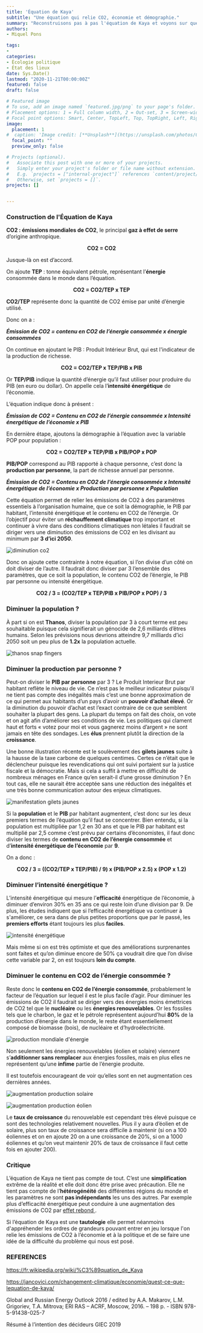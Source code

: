```yaml
---
title: 'Équation de Kaya'
subtitle: "Une équation qui relie CO2, économie et démographie."
summary: "Reconstruisons pas à pas l'équation de Kaya et voyons sur quelles variables nous avons de la marge de manoeuvre pour éviter le réchauffement climatique."
authors:
- Miquel Pons

tags:
- 
categories:
- Écologie politique
- État des lieux
date: Sys.Date()
lastmod: "2020-11-21T00:00:00Z"
featured: false
draft: false

# Featured image
# To use, add an image named `featured.jpg/png` to your page's folder.
# Placement options: 1 = Full column width, 2 = Out-set, 3 = Screen-width
# Focal point options: Smart, Center, TopLeft, Top, TopRight, Left, Right, BottomLeft, Bottom, BottomRight
image:
  placement: 1
#  caption: 'Image credit: [**Unsplash**](https://unsplash.com/photos/CpkOjOcXdUY)'
  focal_point: ""
  preview_only: false

# Projects (optional).
#   Associate this post with one or more of your projects.
#   Simply enter your project's folder or file name without extension.
#   E.g. `projects = ["internal-project"]` references `content/project/deep-learning/index.md`.
#   Otherwise, set `projects = []`.
projects: []


---
```


### Construction de l'Équation de Kaya

**CO2 : émissions mondiales de CO2**, le principal **gaz à effet de serre** d’origine anthropique.

<div align="center"><B>CO2 = CO2</B></div>

Jusque-là on est d’accord. 

On ajoute **TEP** : tonne équivalent pétrole, représentant l’**énergie** consommée dans le monde dans l’équation.

<div align="center"><B> CO2 = CO2/TEP x TEP</B></div>
  

**CO2/TEP** représente donc la quantité de CO2 émise par unité d’énergie utilisé.

Donc on a :

***Émission de CO2 = contenu en CO2 de l’énergie consommée x énergie consommées***

On continue en ajoutant le PIB : Produit Intérieur Brut, qui est l'indicateur de la production de richesse.

<div align="center"><B> CO2 = CO2/TEP x TEP/PIB x PIB </B></div>
  

Or **TEP/PIB** indique la quantité d’énergie qu’il faut utiliser pour produire du PIB (en euro ou dollar). On appelle cela l’**intensité énergétique** de l’économie.

L’équation indique donc à présent :

***Émission de CO2 = Contenu en CO2 de l’énergie consommée x Intensité énergétique de l’économie x PIB***

En dernière étape, ajoutons la démographie à l’équation avec la variable POP pour population :

<div align="center"><B> CO2 = CO2/TEP x TEP/PIB x PIB/POP x POP </B></div>
  

**PIB/POP** correspond au PIB rapporté à chaque personne, c’est donc la **production par personne**, la part de richesse annuel par personne. 

***Émission de CO2 = Contenu en CO2 de l’énergie consommée x Intensité énergétique de l’économie x Production par personne x Population***

Cette équation permet de relier les émissions de CO2 à des paramètres essentiels à l’organisation humaine, que ce soit la démographie, le PIB par habitant, l’intensité énergétique et le contenu en CO2 de l’énergie. Or l’objectif pour éviter un **réchauffement climatique** trop important et continuer à vivre dans des conditions climatiques non létales il faudrait se diriger vers une diminution des émissions de CO2 en les divisant au minimum par **3 d’ici 2050**. 

<img class="fit-picture" 
    src="/media/GIEC emissions co2 scenraio 1,5.PNG"
    alt="diminution co2"
    title="GIEC Résumé à l'intention des décideurs 2019"> 

Donc on ajoute cette contrainte à notre équation, si l’on divise d’un côté on doit diviser de l’autre. Il faudrait donc diviser par 3 l’ensemble des paramètres, que ce soit la population, le contenu CO2 de l’énergie, le PIB par personne ou intensité énergétique. 

<div align="center"><B> CO2 / 3 = (CO2/TEP x TEP/PIB x PIB/POP x POP) / 3 </B></div>

### Diminuer la population ?
À part si on est **Thanos**, diviser la population par 3 à court terme est peu souhaitable puisque cela signifierait un génocide de 2,6 milliards d’êtres humains. Selon les prévisions nous devrions atteindre 9,7 milliards d’ici 2050 soit un peu plus de **1.2x** la population actuelle. 

<img class="fit-picture" 
    src="/media/thanos snap.jpg"
    alt="thanos snap fingers"
    title=""> 

### Diminuer la production par personne ?
Peut-on diviser le **PIB par personne** par 3 ? Le Produit Interieur Brut par habitant reflète le niveau de vie. Ce n’est pas le meilleur indicateur puisqu’il ne tient pas compte des inégalités mais c’est une bonne approximation de ce qui permet aux habitants d’un pays d’avoir un **pouvoir d’achat élevé**. Or la diminution du pouvoir d’achat est l’exact contraire de ce que semblent souhaiter la plupart des gens. La plupart du temps on fait des choix, on vote et on agit afin d’améliorer ses conditions de vie. Les politiques qui clament haut et forts « votez pour moi et vous gagnerez moins d’argent » ne sont jamais en tête des sondages. Les **élus** prennent plutôt la direction de la **croissance**.

Une bonne illustration récente est le soulèvement des **gilets jaunes** suite à la hausse de la taxe carbone de quelques centimes. Certes ce n’était que le déclencheur puisque les revendications qui ont suivi portaient sur la justice fiscale et la démocratie. Mais si cela a suffit à mettre en difficulté de nombreux ménages en France qu’en serait-il d’une grosse diminution ? En tout cas, elle ne saurait être acceptée sans une réduction des inégalités et une très bonne communication autour des enjeux climatiques. 

<img class="fit-picture" 
    src="/media/Gilets jaunes.jpg"
    alt="manifestation gilets jaunes"
    title="Eric FEFERBERG"> 

Si la **population** et le **PIB** par habitant augmentent, c’est donc sur les deux premiers termes de l’équation qu’il faut se concentrer. Bien entendu, si la population est multipliée par 1,2 en 30 ans et que le PIB par habitant est multiplié par 2,5 comme c’est prévu par certains d’économistes, il faut donc diviser les termes de **contenu en CO2 de l’énergie consommée** et d’**intensité énergétique de l’économie** par **9**. 

On a donc : 

<div align="center"><B> CO2 / 3 = ((CO2/TEP x TEP/PIB) / 9) x (PIB/POP x 2.5) x (POP x 1.2)</B></div>

### Diminuer l’intensité énergétique ?
L’intensité énergétique qui mesure l’**efficacité** énergétique de l’économie, à diminuer d’environ 30% en 35 ans ce qui  reste loin d’une division par 9. De plus, les études indiquent que si l’efficacité énergétique va continuer à s'améliorer, ce sera dans de plus petites proportions que par le passé, les **premiers efforts** étant toujours les plus **faciles**. 

<img class="fit-picture" 
    src="/media/energy intensity.PNG"
    alt="intensité énergétique"
    title=""> 

Mais même si on est très optimiste et que des améliorations surprenantes sont faites et qu’on diminue encore de 50% ça voudrait dire que l’on divise cette variable par 2, on est toujours **loin du compte**. 

### Diminuer le contenu en CO2 de l’énergie consommée ?

Reste donc le **contenu en CO2 de l’énergie consommée**, probablement le facteur de l’équation sur lequel il est le plus facile d’agir. Pour diminuer les émissions de CO2 il faudrait se diriger vers des énergies moins émettrices de CO2 tel que le **nucléaire** ou les **énergies renouvelables**. Or les fossiles tels que le charbon, le gaz et le pétrole représentent aujourd’hui **80%** de la production d’énergie dans le monde, le reste étant essentiellement composé de biomasse (bois), de nucléaire et d’hydroélectricité. 

<img class="fit-picture" 
    src="/media/global-primary-energy.png"
    alt="production mondiale d'énergie"
    title=""> 

Non seulement les énergies renouvelables (éolien et solaire) viennent s’**additionner sans remplacer** aux énergies fossiles, mais en plus elles ne représentent qu’une **infime** partie de l’énergie produite.

Il est toutefois encourageant de voir qu’elles sont en net augmentation ces dernières années.


<img class="fit-picture" 
    src="/media/installed solar.png"
    alt="augmentation production solaire"
    title=""> 


<img class="fit-picture" 
    src="/media/installed wind.png"
    alt="augmentation production éolien"
    title=""> 
    
Le **taux de croissance** du renouvelable est cependant très élevé puisque ce sont des technologies relativement nouvelles. Plus il y aura d’éolien et de solaire, plus son taux de croissance sera difficile à maintenir (si on a 100 éoliennes et on en ajoute 20 on a une croissance de 20%, si on a 1000 éoliennes et qu’on veut maintenir 20% de taux de croissance il faut cette fois en ajouter 200). 

### Critique

L’équation de Kaya ne tient pas compte de tout. C’est une **simplification** extrême de la réalité et elle doit donc être prise avec précaution. Elle ne tient pas compte de l’**hétérogénéité** des différentes régions du monde et les paramètres ne sont **pas indépendants** les uns des autres. Par exemple plus d’efficacité énergétique peut conduire à une augmentation des émissions de CO2 par <a href="https://ecologieetentropie.netlify.app/post/effet-rebond">effet rebond </a>.

Si l’équation de Kaya est une **tautologie** elle permet néanmoins d'appréhender les ordres de grandeurs pouvant entrer en jeu lorsque l'on relie les émissions de CO2 à l’économie et à la politique et de se faire une idée de la difficulté du problème qui nous est posé.

### REFERENCES

https://fr.wikipedia.org/wiki/%C3%89quation_de_Kaya

https://jancovici.com/changement-climatique/economie/quest-ce-que-lequation-de-kaya/

Global and Russian Energy Outlook 2016 / edited by A.A. Makarov, L.M. Grigoriev, T.A. Mitrova; ERI RAS – ACRF,
Moscow, 2016. – 198 p. - ISBN 978-5-91438-025-7

Résumé à l’intention des décideurs GIEC 2019

